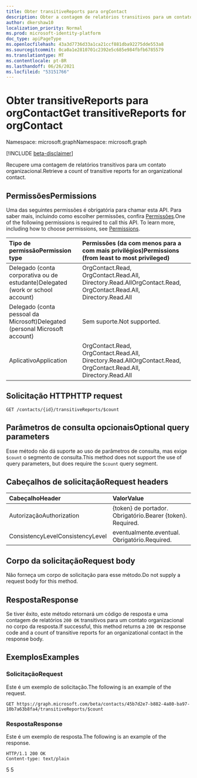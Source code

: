 ```yaml
---
title: Obter transitiveReports para orgContact
description: Obter a contagem de relatórios transitivos para um contato organizacional.
author: dkershaw10
localization_priority: Normal
ms.prod: microsoft-identity-platform
doc_type: apiPageType
ms.openlocfilehash: 43a3d7736d33a1ca21ccf881dba92275dde553a8
ms.sourcegitcommit: 0ca0a1e2810701c2392e5c685e984fbfb6785579
ms.translationtype: MT
ms.contentlocale: pt-BR
ms.lasthandoff: 06/26/2021
ms.locfileid: "53151766"
---
```

# <a name="get-transitivereports-for-orgcontact"></a><span data-ttu-id="c75c3-103">Obter transitiveReports para orgContact</span><span class="sxs-lookup"><span data-stu-id="c75c3-103">Get transitiveReports for orgContact</span></span>

<span data-ttu-id="c75c3-104">Namespace: microsoft.graph</span><span class="sxs-lookup"><span data-stu-id="c75c3-104">Namespace: microsoft.graph</span></span>

[!INCLUDE [beta-disclaimer](../../includes/beta-disclaimer.md)]

<span data-ttu-id="c75c3-105">Recupere uma contagem de relatórios transitivos para um contato organizacional.</span><span class="sxs-lookup"><span data-stu-id="c75c3-105">Retrieve a count of transitive reports for an organizational contact.</span></span>

## <a name="permissions"></a><span data-ttu-id="c75c3-106">Permissões</span><span class="sxs-lookup"><span data-stu-id="c75c3-106">Permissions</span></span>

<span data-ttu-id="c75c3-p101">Uma das seguintes permissões é obrigatória para chamar esta API. Para saber mais, incluindo como escolher permissões, confira [Permissões](/graph/permissions-reference).</span><span class="sxs-lookup"><span data-stu-id="c75c3-p101">One of the following permissions is required to call this API. To learn more, including how to choose permissions, see [Permissions](/graph/permissions-reference).</span></span>


| <span data-ttu-id="c75c3-109">Tipo de permissão</span><span class="sxs-lookup"><span data-stu-id="c75c3-109">Permission type</span></span> | <span data-ttu-id="c75c3-110">Permissões (da com menos para a com mais privilégios)</span><span class="sxs-lookup"><span data-stu-id="c75c3-110">Permissions (from least to most privileged)</span></span> |
|:--------------------|:---------------------------------------------------------|
| <span data-ttu-id="c75c3-111">Delegado (conta corporativa ou de estudante)</span><span class="sxs-lookup"><span data-stu-id="c75c3-111">Delegated (work or school account)</span></span> | <span data-ttu-id="c75c3-112">OrgContact.Read, OrgContact.Read.All, Directory.Read.All</span><span class="sxs-lookup"><span data-stu-id="c75c3-112">OrgContact.Read, OrgContact.Read.All, Directory.Read.All</span></span> |
| <span data-ttu-id="c75c3-113">Delegado (conta pessoal da Microsoft)</span><span class="sxs-lookup"><span data-stu-id="c75c3-113">Delegated (personal Microsoft account)</span></span> | <span data-ttu-id="c75c3-114">Sem suporte.</span><span class="sxs-lookup"><span data-stu-id="c75c3-114">Not supported.</span></span> |
| <span data-ttu-id="c75c3-115">Aplicativo</span><span class="sxs-lookup"><span data-stu-id="c75c3-115">Application</span></span> | <span data-ttu-id="c75c3-116">OrgContact.Read, OrgContact.Read.All, Directory.Read.All</span><span class="sxs-lookup"><span data-stu-id="c75c3-116">OrgContact.Read, OrgContact.Read.All, Directory.Read.All</span></span> |

## <a name="http-request"></a><span data-ttu-id="c75c3-117">Solicitação HTTP</span><span class="sxs-lookup"><span data-stu-id="c75c3-117">HTTP request</span></span>

<!-- { "blockType": "ignored" } -->
```http
GET /contacts/{id}/transitiveReports/$count
```

## <a name="optional-query-parameters"></a><span data-ttu-id="c75c3-118">Parâmetros de consulta opcionais</span><span class="sxs-lookup"><span data-stu-id="c75c3-118">Optional query parameters</span></span>

<span data-ttu-id="c75c3-119">Esse método não dá suporte ao uso de parâmetros de consulta, mas exige `$count` o segmento de consulta.</span><span class="sxs-lookup"><span data-stu-id="c75c3-119">This method does not support the use of query parameters, but does require the `$count` query segment.</span></span>

## <a name="request-headers"></a><span data-ttu-id="c75c3-120">Cabeçalhos de solicitação</span><span class="sxs-lookup"><span data-stu-id="c75c3-120">Request headers</span></span>

| <span data-ttu-id="c75c3-121">Cabeçalho</span><span class="sxs-lookup"><span data-stu-id="c75c3-121">Header</span></span>       | <span data-ttu-id="c75c3-122">Valor</span><span class="sxs-lookup"><span data-stu-id="c75c3-122">Value</span></span> |
|:---------------|:--------|
| <span data-ttu-id="c75c3-123">Autorização</span><span class="sxs-lookup"><span data-stu-id="c75c3-123">Authorization</span></span>  | <span data-ttu-id="c75c3-p102">{token} de portador. Obrigatório.</span><span class="sxs-lookup"><span data-stu-id="c75c3-p102">Bearer {token}. Required.</span></span>  |
| <span data-ttu-id="c75c3-126">ConsistencyLevel</span><span class="sxs-lookup"><span data-stu-id="c75c3-126">ConsistencyLevel</span></span> | <span data-ttu-id="c75c3-127">eventualmente.</span><span class="sxs-lookup"><span data-stu-id="c75c3-127">eventual.</span></span> <span data-ttu-id="c75c3-128">Obrigatório.</span><span class="sxs-lookup"><span data-stu-id="c75c3-128">Required.</span></span> |

## <a name="request-body"></a><span data-ttu-id="c75c3-129">Corpo da solicitação</span><span class="sxs-lookup"><span data-stu-id="c75c3-129">Request body</span></span>

<span data-ttu-id="c75c3-130">Não forneça um corpo de solicitação para esse método.</span><span class="sxs-lookup"><span data-stu-id="c75c3-130">Do not supply a request body for this method.</span></span>

## <a name="response"></a><span data-ttu-id="c75c3-131">Resposta</span><span class="sxs-lookup"><span data-stu-id="c75c3-131">Response</span></span>

<span data-ttu-id="c75c3-132">Se tiver êxito, este método retornará um código de resposta e uma contagem de relatórios `200 OK` transitivos para um contato organizacional no corpo da resposta.</span><span class="sxs-lookup"><span data-stu-id="c75c3-132">If successful, this method returns a `200 OK` response code and a count of transitive reports for an organizational contact in the response body.</span></span>

## <a name="examples"></a><span data-ttu-id="c75c3-133">Exemplos</span><span class="sxs-lookup"><span data-stu-id="c75c3-133">Examples</span></span>

### <a name="request"></a><span data-ttu-id="c75c3-134">Solicitação</span><span class="sxs-lookup"><span data-stu-id="c75c3-134">Request</span></span>

<span data-ttu-id="c75c3-135">Este é um exemplo de solicitação.</span><span class="sxs-lookup"><span data-stu-id="c75c3-135">The following is an example of the request.</span></span>

<!-- {
  "blockType": "request",
  "name": "get_transitivereports"
}-->
```http
GET https://graph.microsoft.com/beta/contacts/45b7d2e7-b882-4a80-ba97-10b7a63b8fa4/transitiveReports/$count
```

### <a name="response"></a><span data-ttu-id="c75c3-136">Resposta</span><span class="sxs-lookup"><span data-stu-id="c75c3-136">Response</span></span>

<span data-ttu-id="c75c3-137">Este é um exemplo de resposta.</span><span class="sxs-lookup"><span data-stu-id="c75c3-137">The following is an example of the response.</span></span>
<!-- {
  "blockType": "response"
} -->
```http
HTTP/1.1 200 OK
Content-type: text/plain
```

<span data-ttu-id="c75c3-138">5 </span><span class="sxs-lookup"><span data-stu-id="c75c3-138">5</span></span>

<!-- uuid: 8fcb5dbc-d5aa-4681-8e31-b001d5168d79
2015-10-25 14:57:30 UTC -->
<!--
{
  "type": "#page.annotation",
  "description": "Get transitiveReports",
  "keywords": "",
  "section": "documentation",
  "tocPath": "",
  "suppressions": [
  ]
}
-->
